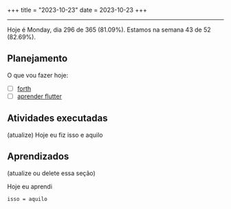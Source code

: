 +++
title = "2023-10-23"
date = 2023-10-23
+++

---

Hoje é Monday, dia 296 de 365 (81.09%). Estamos na semana 43 de 52 (82.69%). 

## Planejamento

O que vou fazer hoje:  

- [ ] [forth](https://exercism.org/tracks/dart/exercises/forth)
- [ ] [aprender flutter](https://github.com/orgs/OmnicodeSolutions/projects/3?pane=issue&itemId=41028440)

## Atividades executadas

(atualize) Hoje eu fiz isso e aquilo

## Aprendizados

(atualize ou delete essa seção)

Hoje eu aprendi
```
isso = aquilo
```
